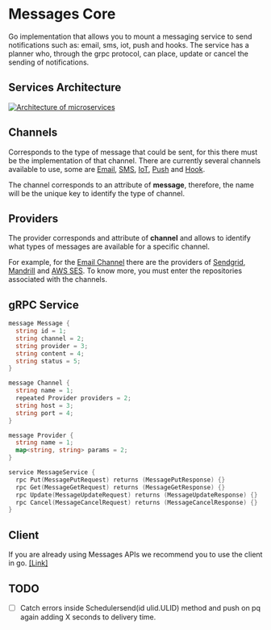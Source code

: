 # Messages Core

Go implementation that allows you to mount a messaging service to send notifications such as: email, sms, iot, push and hooks. The service has a planner who, through the grpc protocol, can place, update or cancel the sending of notifications.

## Services Architecture

[![Architecture of
microservices](./docs/images/messages-architecture.png)](./docs/images/messages-architecture.png)

## Channels

Corresponds to the type of message that could be sent, for this there must be the implementation of that channel. There are currently several channels available to use, some are [Email](https://github.com/microapis/messages-email-api), [SMS](https://github.com/microapis/messages-sms-api), [IoT](https://github.com/microapis/events-api), [Push](https://github.com/microapis/messages-push-api) and [Hook](https://github.com/microapis/messages-hook-api).

The channel corresponds to an attribute of **message**, therefore, the name will be the unique key to identify the type of channel.

## Providers

The provider corresponds and attribute of **channel** and allows to identify what types of messages are available for a specific channel.

For example, for the [Email Channel](https://github.com/microapis/messages-email-api) there are the providers of [Sendgrid](https://sendgrid.com/), [Mandrill](https://mandrill.com/) and [AWS SES](https://aws.amazon.com/ses/). To know more, you must enter the repositories associated with the channels.

## gRPC Service

```go
message Message {
  string id = 1;
  string channel = 2;
  string provider = 3;
  string content = 4;
  string status = 5;
}

message Channel {
  string name = 1;
  repeated Provider providers = 2;
  string host = 3;
  string port = 4;
}

message Provider {
  string name = 1;
  map<string, string> params = 2;
}

service MessageService {
  rpc Put(MessagePutRequest) returns (MessagePutResponse) {}
  rpc Get(MessageGetRequest) returns (MessageGetResponse) {}
  rpc Update(MessageUpdateRequest) returns (MessageUpdateResponse) {}
  rpc Cancel(MessageCancelRequest) returns (MessageCancelResponse) {}
}
```

## Client

If you are already using Messages APIs we recommend you to use the client in go. [[Link]](https://github.com/microapis/clients-go)

## TODO

- [ ] Catch errors inside Schedulersend(id ulid.ULID) method and push on pq again adding X seconds to delivery time.
